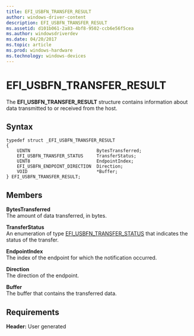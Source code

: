 ```yaml
---
title: EFI_USBFN_TRANSFER_RESULT
author: windows-driver-content
description: EFI_USBFN_TRANSFER_RESULT
ms.assetid: d101b061-2a83-4bf8-9502-ccb6e56f5cea
ms.author: windowsdriverdev
ms.date: 04/20/2017
ms.topic: article
ms.prod: windows-hardware
ms.technology: windows-devices
---
```


# EFI\_USBFN\_TRANSFER\_RESULT


The **EFI\_USBFN\_TRANSFER\_RESULT** structure contains information about data transmitted to or received from the host.

## Syntax


``` syntax
typedef struct _EFI_USBFN_TRANSFER_RESULT 
{
    UINTN                         BytesTransferred;
    EFI_USBFN_TRANSFER_STATUS     TransferStatus;
    UINT8                         EndpointIndex;
    EFI_USBFN_ENDPOINT_DIRECTION  Direction;
    VOID                          *Buffer;
} EFI_USBFN_TRANSFER_RESULT;
```

## Members


<a href="" id="bytestransferred"></a>**BytesTransferred**  
The amount of data transferred, in bytes.

<a href="" id="transferstatus"></a>**TransferStatus**  
An enumeration of type [EFI\_USBFN\_TRANSFER\_STATUS](efi-usbfn-transfer-status.md) that indicates the status of the transfer.

<a href="" id="endpointindex"></a>**EndpointIndex**  
The index of the endpoint for which the notification occurred.

<a href="" id="direction"></a>**Direction**  
The direction of the endpoint.

<a href="" id="buffer"></a>**Buffer**  
The buffer that contains the transferred data.

## Requirements


**Header:** User generated

 

 




